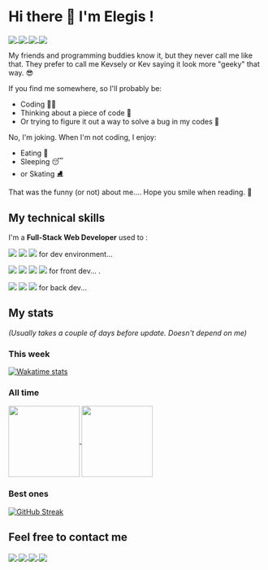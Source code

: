 # Hi there 👋 I'm Elegis !
<a href="https://github.com/Kevsely">
  <img align="center" src="https://img.shields.io/badge/GitHub-000000?style=for-the-badge&logo=GitHub&logoColor=white" />
</a>
<a href="https://www.linkedin.com/in/Kevsely/">
  <img align="center" src="https://img.shields.io/badge/linkedin-0e76a8?style=for-the-badge&logo=linkedin&logoColor=white" />
</a>
<a href="mailto:elegis.sossou@yahoo.com">
  <img align="center" src="https://img.shields.io/badge/yahoo-720e9e?style=for-the-badge&logo=yahoo&logoColor=white" />
</a>
<a href="mailto:elegis.sossou@gmail.com">
  <img align="center" src="https://img.shields.io/badge/gmail-EA4335?style=for-the-badge&logo=gmail&logoColor=white" />
</a>


My friends and programming buddies know it, but they never call me like that.
They prefer to call me Kevsely or Kev saying it look more "geeky" that way. 😎

If you find me somewhere, so I'll probably be: 
- Coding 👨‍💻 
- Thinking about a piece of code 🤔
- Or trying to figure it out a way to solve a bug in my codes 🤯 

No, I'm joking. When I'm not coding, I enjoy:
- Eating 🤤
- Sleeping 😴  
- or Skating ⛸ 

That was the funny (or not) about me....
Hope you smile when reading. 🙂

## My technical skills 
I'm a **Full-Stack Web Developer** used to : 


![](https://img.shields.io/badge/OS-Linux-informational?style=flat&logo=linux&logoColor=white&color=blue)
![](https://img.shields.io/badge/Shell-Bash-informational?style=flat&logo=gnubash&logoColor=white&color=blue)
![](https://img.shields.io/badge/Editor-VSCode-informational?style=flat&logo=visualstudiocode&logoColor=white&color=blue)  for dev environment... 


![](https://img.shields.io/badge/Code-HTML-informational?style=flat&logo=html5&logoColor=white&color=blue)
![](https://img.shields.io/badge/Code-CSS-informational?style=flat&logo=css3&logoColor=white&color=blue)
![](https://img.shields.io/badge/Code-JavaScript-informational?style=flat&logo=javascript&logoColor=white&color=blue)
  ![](https://img.shields.io/badge/Code-React-informational?style=flat&logo=react&logoColor=white&color=blue)  for front dev... 
. 
  
![](https://img.shields.io/badge/Code-Node.js-informational?style=flat&logo=nodedotjs&logoColor=white&color=blue)
![](https://img.shields.io/badge/Code-Express.js-informational?style=flat&logo=express&logoColor=white&color=blue)
![](https://img.shields.io/badge/Tool-PostgreSQL-informational?style=flat&logo=postgresql&logoColor=white&color=blue)  for back dev... 

## My stats
*(Usually takes a couple of days before update. Doesn't depend on me)*
### This week
[![Wakatime stats](https://github-readme-stats.vercel.app/api/wakatime?username=Kevsely&layout=compact&v=2)](https://github.com/Kevsely)

### All time
<a href="https://github.com/Kevsely">
  <img height="140em" align="center" src="https://github-readme-stats.vercel.app/api?username=Kevsely&show_icons=true&hide=stars&count_private=true" />
</a>
<a href="https://github.com/Kevsely">
  <img height="140em" align="center" src="https://github-readme-stats.vercel.app/api/top-langs/?username=Kevsely&layout=compact" />
</a>

### Best ones
[![GitHub Streak](https://github-readme-streak-stats.herokuapp.com/?user=Kevsely&ring=5194f0&fire=5194f0&currStreakLabel=5194f0)](https://github.com/Kevsely)



## Feel free to contact me 

<a href='https://github.com/Kevsely'>
  <img align="center" src="https://img.shields.io/badge/GitHub-000000?style=for-the-badge&logo=GitHub&logoColor=white" />
</a>
<a href="https://www.linkedin.com/in/Kevsely/">
  <img align="center" src="https://img.shields.io/badge/linkedin-0e76a8?style=for-the-badge&logo=linkedin&logoColor=white" />
</a>
<a href="mailto:elegis.sossou@yahoo.com">
  <img align="center" src="https://img.shields.io/badge/yahoo-720e9e?style=for-the-badge&logo=yahoo&logoColor=white" />
</a>
<a href="mailto:elegis.sossou@gmail.com">
  <img align="center" src="https://img.shields.io/badge/gmail-EA4335?style=for-the-badge&logo=gmail&logoColor=white" />
</a>
